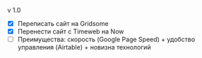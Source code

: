v 1.0

- [x] Переписать сайт на Gridsome
- [x] Перенести сайт с Timeweb на Now
- [ ] Преимущества: скорость (Google Page Speed) + удобство управления (Airtable) + новизна технологий
